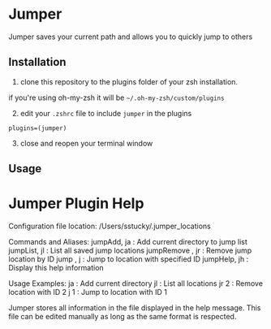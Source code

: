 Jumper
===

Jumper saves your current path and allows you to quickly jump to others 

## Installation

1) clone this repository to the plugins folder of your zsh installation. 

if you're using oh-my-zsh it will be `~/.oh-my-zsh/custom/plugins`

2) edit your `.zshrc` file to include `jumper` in the plugins
```
plugins=(jumper)
```

3) close and reopen your terminal window


## Usage

Jumper Plugin Help
===================
Configuration file location: /Users/sstucky/.jumper_locations

Commands and Aliases:
  jumpAdd, ja          : Add current directory to jump list
  jumpList, jl         : List all saved jump locations
  jumpRemove <id>, jr <id> : Remove jump location by ID
  jump <id>, j <id>    : Jump to location with specified ID
  jumpHelp, jh         : Display this help information

Usage Examples:
  ja                   : Add current directory
  jl                   : List all locations
  jr 2                 : Remove location with ID 2
  j 1                  : Jump to location with ID 1


Jumper stores all information in the file displayed in the help message. This file can be edited manually as long as the same format is respected.
